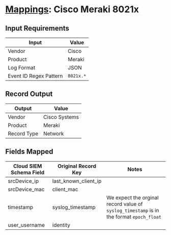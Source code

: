 # [Mappings](README.md): Cisco Meraki 8021x

## Input Requirements

|Input|Value|
|-----|-----|
|Vendor|Cisco|
|Product|Meraki|
|Log Format|JSON|
|Event ID Regex Pattern|`8021x.*`|

## Record Output

|Output|Value|
|------|-----|
|Vendor|Cisco Systems|
|Product|Meraki|
|Record Type|Network|

## Fields Mapped

|Cloud SIEM Schema Field|Original Record Key|Notes|
|-----------------------|-------------------|-----|
|srcDevice_ip|last_known_client_ip||
|srcDevice_mac|client_mac||
|timestamp|syslog_timestamp|We expect the orginal record value of `syslog_timestamp` is in the format `epoch_float`|
|user_username|identity||

